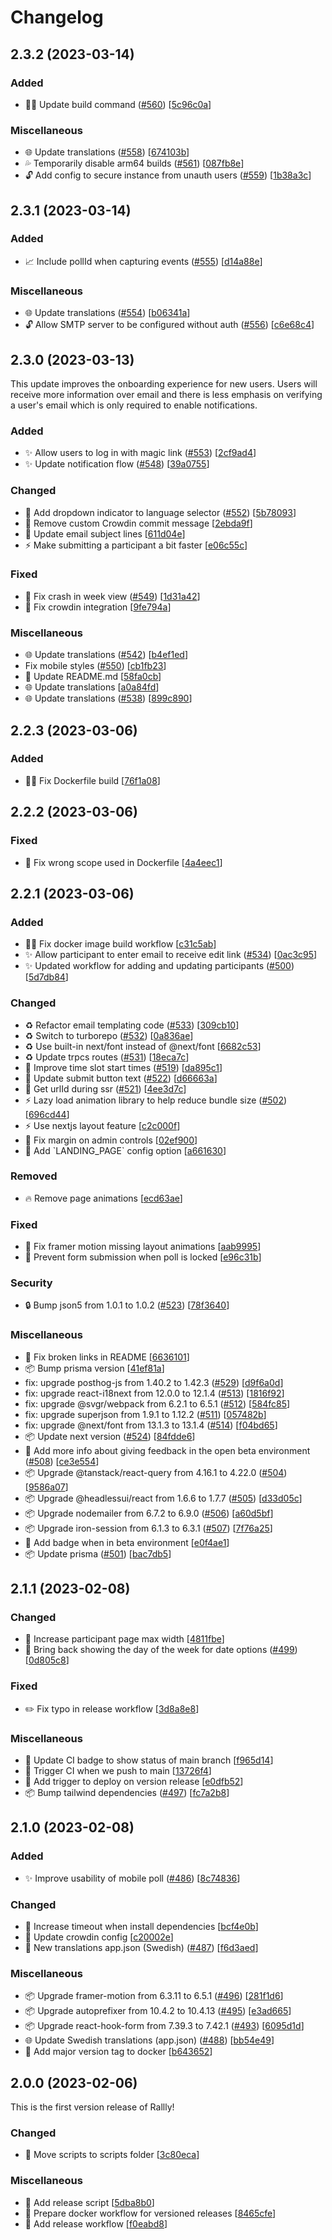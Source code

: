 # Changelog

<a name="2.3.2"></a>

## 2.3.2 (2023-03-14)

### Added

- 👷‍♂️ Update build command ([#560](https://github.com/lukevella/Rallly/issues/560)) [[5c96c0a](https://github.com/lukevella/Rallly/commit/5c96c0a763bd44a33481431e29b40f721eca076d)]

### Miscellaneous

- 🌐 Update translations ([#558](https://github.com/lukevella/Rallly/issues/558)) [[674103b](https://github.com/lukevella/Rallly/commit/674103b0b985e1657bcf5c5b314399713cf897dd)]
- 💦 Temporarily disable arm64 builds ([#561](https://github.com/lukevella/Rallly/issues/561)) [[087fb8e](https://github.com/lukevella/Rallly/commit/087fb8e19cd012f56de18712ca271fe34e431508)]
- 🔓 Add config to secure instance from unauth users ([#559](https://github.com/lukevella/Rallly/issues/559)) [[1b38a3c](https://github.com/lukevella/Rallly/commit/1b38a3cf766fbe5355cdfe68aca23a1cf31a9d28)]

<a name="2.3.1"></a>

## 2.3.1 (2023-03-14)

### Added

- 📈 Include pollId when capturing events ([#555](https://github.com/lukevella/Rallly/issues/555)) [[d14a88e](https://github.com/lukevella/Rallly/commit/d14a88e9ebcf825769dfe97968e3b25479b1f931)]

### Miscellaneous

- 🌐 Update translations ([#554](https://github.com/lukevella/Rallly/issues/554)) [[b06341a](https://github.com/lukevella/Rallly/commit/b06341a9de660cdc0bd3c76d499d0370db78d511)]
- 🔓 Allow SMTP server to be configured without auth ([#556](https://github.com/lukevella/Rallly/issues/556)) [[c6e68c4](https://github.com/lukevella/Rallly/commit/c6e68c407c50c96ad9b8d1461cd7468cfa3c6192)]

<a name="2.3.0"></a>

## 2.3.0 (2023-03-13)

This update improves the onboarding experience for new users. Users will receive more information over email and there is less emphasis on verifying a user's email which is only required to enable notifications.

### Added

- ✨ Allow users to log in with magic link ([#553](https://github.com/lukevella/Rallly/issues/553)) [[2cf9ad4](https://github.com/lukevella/Rallly/commit/2cf9ad467ca076f2ebbb6ac292a234e15b941815)]
- ✨ Update notification flow ([#548](https://github.com/lukevella/Rallly/issues/548)) [[39a0755](https://github.com/lukevella/Rallly/commit/39a07558eee7a94d1dcfebaf6e76e1a848fb7ddc)]

### Changed

- 💄 Add dropdown indicator to language selector ([#552](https://github.com/lukevella/Rallly/issues/552)) [[5b78093](https://github.com/lukevella/Rallly/commit/5b78093c6fd1b1c407fb443c69f9154e6843d790)]
- 🔧 Remove custom Crowdin commit message [[2ebda9f](https://github.com/lukevella/Rallly/commit/2ebda9fd19d67c5081086d38eedb1bf8419ee7c0)]
- 💬 Update email subject lines [[611d04e](https://github.com/lukevella/Rallly/commit/611d04eaaa7c0a8ab75a91b6e9c4599cb6afd29d)]
- ⚡ Make submitting a participant a bit faster [[e06c55c](https://github.com/lukevella/Rallly/commit/e06c55c1313bf34d85d69a75736809e7f68d7637)]

### Fixed

- 🐛 Fix crash in week view ([#549](https://github.com/lukevella/Rallly/issues/549)) [[1d31a42](https://github.com/lukevella/Rallly/commit/1d31a42bb9f4b8845d7873ff4d07b23b5fde21b7)]
- 🐛 Fix crowdin integration [[9fe794a](https://github.com/lukevella/Rallly/commit/9fe794a9e454b64e8edc530103c3995f905d2c98)]

### Miscellaneous

- 🌐 Update translations ([#542](https://github.com/lukevella/Rallly/issues/542)) [[b4ef1ed](https://github.com/lukevella/Rallly/commit/b4ef1eda3a3820ec07a1954e068d2b7d45afbf03)]
- Fix mobile styles ([#550](https://github.com/lukevella/Rallly/issues/550)) [[cb1fb23](https://github.com/lukevella/Rallly/commit/cb1fb23b194c7f62bbade091249c97c4fcaa7106)]
- 📝 Update README.md [[58fa0cb](https://github.com/lukevella/Rallly/commit/58fa0cb10db4a91e2d61c441b2eebf3b5f299dc2)]
- 🌐 Update translations [[a0a84fd](https://github.com/lukevella/Rallly/commit/a0a84fd5b659b3f99a3333a9c4779bf359faf44c)]
- 🌐 Update translations ([#538](https://github.com/lukevella/Rallly/issues/538)) [[899c890](https://github.com/lukevella/Rallly/commit/899c890b09064132748f489a517b7eb382d2f1b2)]

<a name="2.2.3"></a>

## 2.2.3 (2023-03-06)

### Added

- 👷‍♂️ Fix Dockerfile build [[76f1a08](https://github.com/lukevella/Rallly/commit/76f1a089f6a27921caa00b2b6bed5377dc4cd1b0)]

<a name="2.2.2"></a>

## 2.2.2 (2023-03-06)

### Fixed

- 🐛 Fix wrong scope used in Dockerfile [[4a4eec1](https://github.com/lukevella/Rallly/commit/4a4eec1a0b8495e58cf855267b71d8b410f607c7)]

<a name="2.2.1"></a>

## 2.2.1 (2023-03-06)

### Added

- 👷‍♂️ Fix docker image build workflow [[c31c5ab](https://github.com/lukevella/Rallly/commit/c31c5abe769231378d9ba72a189e43ea166958e6)]
- ✨ Allow participant to enter email to receive edit link ([#534](https://github.com/lukevella/Rallly/issues/534)) [[0ac3c95](https://github.com/lukevella/Rallly/commit/0ac3c95755f9eda53b5af09259b710f6f231910e)]
- ✨ Updated workflow for adding and updating participants ([#500](https://github.com/lukevella/Rallly/issues/500)) [[5d7db84](https://github.com/lukevella/Rallly/commit/5d7db848b81996ba98763979fe0bd7e13997e29b)]

### Changed

- ♻️ Refactor email templating code ([#533](https://github.com/lukevella/Rallly/issues/533)) [[309cb10](https://github.com/lukevella/Rallly/commit/309cb109aab819b725dab90278d1bffb4e1bab22)]
- ♻️ Switch to turborepo ([#532](https://github.com/lukevella/Rallly/issues/532)) [[0a836ae](https://github.com/lukevella/Rallly/commit/0a836aeec796e645d1d4eab2fedd6eba0cf028e3)]
- ♻️ Use built-in next/font instead of @next/font [[6682c53](https://github.com/lukevella/Rallly/commit/6682c5347f739579ee69879595f87e621cabbd7d)]
- ♻️ Update trpcs routes ([#531](https://github.com/lukevella/Rallly/issues/531)) [[18eca7c](https://github.com/lukevella/Rallly/commit/18eca7cd8c82cb67e5867979180ec4357b5a195b)]
- 🚸 Improve time slot start times ([#519](https://github.com/lukevella/Rallly/issues/519)) [[da895c1](https://github.com/lukevella/Rallly/commit/da895c14953f38ff20370a145c68d0d74e475901)]
- 💬 Update submit button text ([#522](https://github.com/lukevella/Rallly/issues/522)) [[d66663a](https://github.com/lukevella/Rallly/commit/d66663a1f1210b4211ef43bb5f613c7fd7d5a1dd)]
- 🎨 Get urlId during ssr ([#521](https://github.com/lukevella/Rallly/issues/521)) [[4ee3d7c](https://github.com/lukevella/Rallly/commit/4ee3d7cc8b21c2a0cf5466bd61abca6bac4dba17)]
- ⚡ Lazy load animation library to help reduce bundle size ([#502](https://github.com/lukevella/Rallly/issues/502)) [[696cd44](https://github.com/lukevella/Rallly/commit/696cd44ba1f657283d05cfeeaa78b9e2dd58fa28)]
- ⚡ Use nextjs layout feature [[c2c000f](https://github.com/lukevella/Rallly/commit/c2c000f77068e9d5b8c1f5fca45b3ada034e0b41)]
- 💄 Fix margin on admin controls [[02ef900](https://github.com/lukevella/Rallly/commit/02ef9000a768c7de48e78802b25135f282376351)]
- 🔧 Add &#x60;LANDING_PAGE&#x60; config option [[a661630](https://github.com/lukevella/Rallly/commit/a661630e1f9ea0b434f925eb5d381790e41a0264)]

### Removed

- 🔥 Remove page animations [[ecd63ae](https://github.com/lukevella/Rallly/commit/ecd63aea48d8477ae650880ee45a628cc0f93cc4)]

### Fixed

- 🐛 Fix framer motion missing layout animations [[aab9995](https://github.com/lukevella/Rallly/commit/aab999598ee3d4c5433835277ced3a342f5feb01)]
- 🐛 Prevent form submission when poll is locked [[e96c31b](https://github.com/lukevella/Rallly/commit/e96c31b9c94b8d65db41559772f72a7bc179b476)]

### Security

- 🔒 Bump json5 from 1.0.1 to 1.0.2 ([#523](https://github.com/lukevella/Rallly/issues/523)) [[78f3640](https://github.com/lukevella/Rallly/commit/78f36400361b4339f01dc24ef2dfe2c9dd87bc30)]

### Miscellaneous

- 📝 Fix broken links in README [[6636101](https://github.com/lukevella/Rallly/commit/66361013b4ba6a2c66a2ddd5fb9efbc2844638e3)]
- 📦 Bump prisma version [[41ef81a](https://github.com/lukevella/Rallly/commit/41ef81aa7520dbbad806dc5a4039f8a7e962b90b)]
- fix: upgrade posthog-js from 1.40.2 to 1.42.3 ([#529](https://github.com/lukevella/Rallly/issues/529)) [[d9f6a0d](https://github.com/lukevella/Rallly/commit/d9f6a0d0979ee01e450bcefe1fccf643ab6f2540)]
- fix: upgrade react-i18next from 12.0.0 to 12.1.4 ([#513](https://github.com/lukevella/Rallly/issues/513)) [[1816f92](https://github.com/lukevella/Rallly/commit/1816f9296b177b81be4e313f79e26ede22fcdc50)]
- fix: upgrade @svgr/webpack from 6.2.1 to 6.5.1 ([#512](https://github.com/lukevella/Rallly/issues/512)) [[584fc85](https://github.com/lukevella/Rallly/commit/584fc85297ab478439ad57f6198ac47b640d7d26)]
- fix: upgrade superjson from 1.9.1 to 1.12.2 ([#511](https://github.com/lukevella/Rallly/issues/511)) [[057482b](https://github.com/lukevella/Rallly/commit/057482bb803c303958d1ca093118135b3801beeb)]
- fix: upgrade @next/font from 13.1.3 to 13.1.4 ([#514](https://github.com/lukevella/Rallly/issues/514)) [[f04bd65](https://github.com/lukevella/Rallly/commit/f04bd657f1b76cd61f719f496b36f1b2840516af)]
- 📦 Update next version ([#524](https://github.com/lukevella/Rallly/issues/524)) [[84fdde6](https://github.com/lukevella/Rallly/commit/84fdde6c2959921eed60a7a9ddbf3be3cd1d5506)]
- 🚧 Add more info about giving feedback in the open beta environment ([#508](https://github.com/lukevella/Rallly/issues/508)) [[ce3e554](https://github.com/lukevella/Rallly/commit/ce3e5540db07b065a7b4438243e3d4310ca2a21c)]
- 📦 Upgrade @tanstack/react-query from 4.16.1 to 4.22.0 ([#504](https://github.com/lukevella/Rallly/issues/504)) [[9586a07](https://github.com/lukevella/Rallly/commit/9586a072d48815cc991d795c124d2369d88d0f94)]
- 📦 Upgrade @headlessui/react from 1.6.6 to 1.7.7 ([#505](https://github.com/lukevella/Rallly/issues/505)) [[d33d05c](https://github.com/lukevella/Rallly/commit/d33d05ca5a6c9160656c45f7cab80dfad5efca2b)]
- 📦 Upgrade nodemailer from 6.7.2 to 6.9.0 ([#506](https://github.com/lukevella/Rallly/issues/506)) [[a60d5bf](https://github.com/lukevella/Rallly/commit/a60d5bfd98f7bc706dd8747612d1a72f4982566c)]
- 📦 Upgrade iron-session from 6.1.3 to 6.3.1 ([#507](https://github.com/lukevella/Rallly/issues/507)) [[7f76a25](https://github.com/lukevella/Rallly/commit/7f76a256424be52ef5c6c6aa50e0571db4e5f13e)]
- 🚩 Add badge when in beta environment [[e0f4ae1](https://github.com/lukevella/Rallly/commit/e0f4ae1f45118b6e3838470bc4ed818dc725d42b)]
- 📦 Update prisma ([#501](https://github.com/lukevella/Rallly/issues/501)) [[bac7db5](https://github.com/lukevella/Rallly/commit/bac7db54f257a8990edbdbca5bb3a7b8b3384507)]

<a name="2.1.1"></a>

## 2.1.1 (2023-02-08)

### Changed

- 💄 Increase participant page max width [[4811fbe](https://github.com/lukevella/Rallly/commit/4811fbe1ddd0250a74074404309fb01cdca0f2d4)]
- 💄 Bring back showing the day of the week for date options ([#499](https://github.com/lukevella/Rallly/issues/499)) [[0d805c8](https://github.com/lukevella/Rallly/commit/0d805c8316a08cc5a85f9dd88f5606fb09738399)]

### Fixed

- ✏️ Fix typo in release workflow [[3d8a8e8](https://github.com/lukevella/Rallly/commit/3d8a8e868a616297dfbe6d11c697dc794bf30ace)]

### Miscellaneous

- 👷 Update CI badge to show status of main branch [[f965d14](https://github.com/lukevella/Rallly/commit/f965d14ee044c6771406bbc2bc99d61d3de8af6e)]
- 👷 Trigger CI when we push to main [[13726f4](https://github.com/lukevella/Rallly/commit/13726f46d69bf7dedc85b357f8b60e7257e8a5fb)]
- 👷 Add trigger to deploy on version release [[e0dfb52](https://github.com/lukevella/Rallly/commit/e0dfb527ab81385ca05ed6e7dd0acdca0ead9b7e)]
- 📦 Bump tailwind dependencies ([#497](https://github.com/lukevella/Rallly/issues/497)) [[fc7a2b8](https://github.com/lukevella/Rallly/commit/fc7a2b8390c7980cb01dd699269f678f701c7489)]

<a name="2.1.0"></a>

## 2.1.0 (2023-02-08)

### Added

- ✨ Improve usability of mobile poll ([#486](https://github.com/lukevella/Rallly/issues/486)) [[8c74836](https://github.com/lukevella/Rallly/commit/8c74836de139e627574517bcd780724f1d026946)]

### Changed

- 🔧 Increase timeout when install dependencies [[bcf4e0b](https://github.com/lukevella/Rallly/commit/bcf4e0be6b7650f170cff9df2f1a2a2968b89698)]
- 🔧 Update crowdin config [[c20002e](https://github.com/lukevella/Rallly/commit/c20002ebfe1c1874568bad68f3ad144c33820361)]
- 💬 New translations app.json (Swedish) ([#487](https://github.com/lukevella/Rallly/issues/487)) [[f6d3aed](https://github.com/lukevella/Rallly/commit/f6d3aed272290d83a2373331955f81ff895b123c)]

### Miscellaneous

- 📦 Upgrade framer-motion from 6.3.11 to 6.5.1 ([#496](https://github.com/lukevella/Rallly/issues/496)) [[281f1d6](https://github.com/lukevella/Rallly/commit/281f1d6c0dd8323c9b81daa5d824640edb580ff7)]
- 📦 Upgrade autoprefixer from 10.4.2 to 10.4.13 ([#495](https://github.com/lukevella/Rallly/issues/495)) [[e3ad665](https://github.com/lukevella/Rallly/commit/e3ad66593c19952854a20069dda0e23d2a497d4a)]
- 📦 Upgrade react-hook-form from 7.39.3 to 7.42.1 ([#493](https://github.com/lukevella/Rallly/issues/493)) [[6095d1d](https://github.com/lukevella/Rallly/commit/6095d1db8cc025bc25f386be266db48343913cfc)]
- 🌐 Update Swedish translations (app.json) ([#488](https://github.com/lukevella/Rallly/issues/488)) [[bb54e49](https://github.com/lukevella/Rallly/commit/bb54e49ce760690c993a76315471c9420e67e80e)]
- 👷 Add major version tag to docker [[b643652](https://github.com/lukevella/Rallly/commit/b6436524b596510cffb3273ae04650d8d14ad1d6)]

<a name="2.0.0"></a>

## 2.0.0 (2023-02-06)

This is the first version release of Rallly!

### Changed

- 🚚 Move scripts to scripts folder [[3c80eca](https://github.com/lukevella/Rallly/commit/3c80ecacf372410a49b84fae1b43c9620b066567)]

### Miscellaneous

- 👷 Add release script [[5dba8b0](https://github.com/lukevella/Rallly/commit/5dba8b04482a1ce86d8fa9b29fef7883047e5833)]
- 👷 Prepare docker workflow for versioned releases [[8465cfe](https://github.com/lukevella/Rallly/commit/8465cfe6c287a57838ffbc19d0e61f0f1130577c)]
- 👷 Add release workflow [[f0eabd8](https://github.com/lukevella/Rallly/commit/f0eabd82c3fbd91bce2a49c9a2ad5fde5812d977)]
